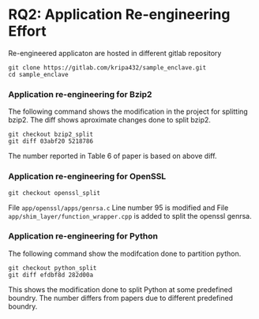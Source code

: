 # RQ2: Application Re-engineering Effort

Re-engineered applicaton are hosted in different gitlab repository

```
git clone https://gitlab.com/kripa432/sample_enclave.git
cd sample_enclave
```

### Application re-engineering for Bzip2
The following command shows the modification in the project for splitting bzip2. The diff shows aproximate changes done to split bzip2.
```
git checkout bzip2_split
git diff 03abf20 5218786
```
The number reported in Table 6 of paper is based on above diff.

### Application re-engineering for OpenSSL
```
git checkout openssl_split
```
File `app/openssl/apps/genrsa.c` Line number 95 is modified and File `app/shim_layer/function_wrapper.cpp` is added to split the openssl genrsa.

### Application re-engineering for Python

The following command show the modifcation done to partition python.

```
git checkout python_split
git diff efdbf8d 282d00a
```
This shows the modification done to split Python at some predefined boundry. The number differs from papers due to different predefined boundry.
